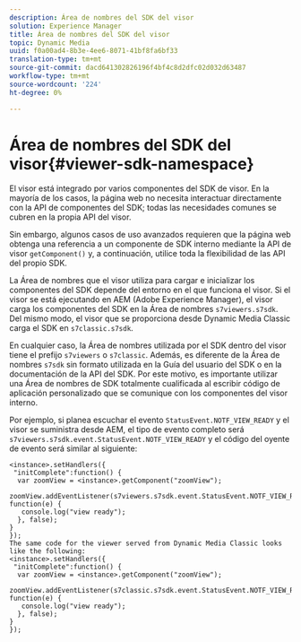 ```yaml
---
description: Área de nombres del SDK del visor
solution: Experience Manager
title: Área de nombres del SDK del visor
topic: Dynamic Media
uuid: f0a00ad4-8b3e-4ee6-8071-41bf8fa6bf33
translation-type: tm+mt
source-git-commit: dacd641302826196f4bf4c8d2dfc02d032d63487
workflow-type: tm+mt
source-wordcount: '224'
ht-degree: 0%

---
```



# Área de nombres del SDK del visor{#viewer-sdk-namespace}

El visor está integrado por varios componentes del SDK de visor. En la mayoría de los casos, la página web no necesita interactuar directamente con la API de componentes del SDK; todas las necesidades comunes se cubren en la propia API del visor.

Sin embargo, algunos casos de uso avanzados requieren que la página web obtenga una referencia a un componente de SDK interno mediante la API de visor `getComponent()` y, a continuación, utilice toda la flexibilidad de las API del propio SDK.

La Área de nombres que el visor utiliza para cargar e inicializar los componentes del SDK depende del entorno en el que funciona el visor. Si el visor se está ejecutando en AEM (Adobe Experience Manager), el visor carga los componentes del SDK en la Área de nombres `s7viewers.s7sdk`. Del mismo modo, el visor que se proporciona desde Dynamic Media Classic carga el SDK en `s7classic.s7sdk`.

En cualquier caso, la Área de nombres utilizada por el SDK dentro del visor tiene el prefijo `s7viewers` o `s7classic`. Además, es diferente de la Área de nombres `s7sdk` sin formato utilizada en la Guía del usuario del SDK o en la documentación de la API del SDK. Por este motivo, es importante utilizar una Área de nombres de SDK totalmente cualificada al escribir código de aplicación personalizado que se comunique con los componentes del visor interno.

Por ejemplo, si planea escuchar el evento `StatusEvent.NOTF_VIEW_READY` y el visor se suministra desde AEM, el tipo de evento completo será `s7viewers.s7sdk.event.StatusEvent.NOTF_VIEW_READY` y el código del oyente de evento será similar al siguiente:

```
<instance>.setHandlers({ 
 "initComplete":function() { 
  var zoomView = <instance>.getComponent("zoomView"); 
   zoomView.addEventListener(s7viewers.s7sdk.event.StatusEvent.NOTF_VIEW_READY, function(e) { 
   console.log("view ready"); 
  }, false); 
} 
}); 
The same code for the viewer served from Dynamic Media Classic looks like the following: 
<instance>.setHandlers({ 
 "initComplete":function() { 
  var zoomView = <instance>.getComponent("zoomView"); 
   zoomView.addEventListener(s7classic.s7sdk.event.StatusEvent.NOTF_VIEW_READY, function(e) { 
   console.log("view ready"); 
  }, false); 
} 
});
```

